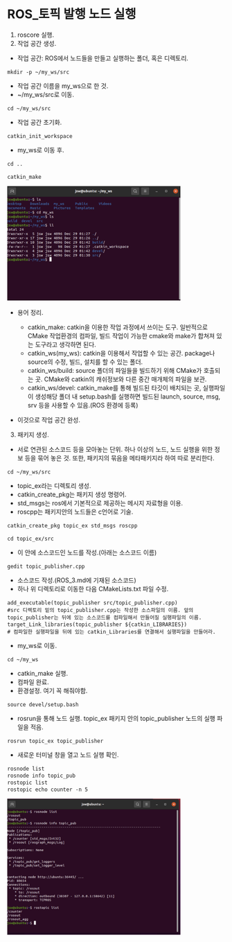 
ROS_토픽 발행 노드 실행
===================

1. roscore 실행.
2. 작업 공간 생성.
  - 작업 공간: ROS에서 노드들을 만들고 실행하는 폴더, 혹은 디렉토리.
  ```
  mkdir -p ~/my_ws/src
  ``` 
  - 작업 공간 이름을 my_ws으로 한 것.
  - ~/my_ws/src로 이동.
  ```
  cd ~/my_ws/src
  ```
  - 작업 공간 초기화.
  ```
  catkin_init_workspace
  ```
  - my_ws로 이동 후.
  ```
  cd ..
  ```
  ```
  catkin_make
  ```
  <p align="left"><img src = "./images/catkin_ws_cp.png" width = "400"  title = "catkin_ws"></p>
  
  - 용어 정리.
    * catkin_make: catkin을 이용한 작업 과정에서 쓰이는 도구. 일반적으로 CMake 작업환경의 컴파일, 빌드 작업이 가능한 cmake와 make가 합쳐져 있는 도구라고 생각하면 된다.
    * catkin_ws(my_ws): catkin을 이용해서 작업할 수 있는 공간. package나 source의 수정, 빌드, 설치를 할 수 있는 폴더.
    * catkin_ws/build: source 폴더의 파일들을 빌드하기 위해 CMake가 호출되는 곳. CMake와 catkin의 캐쉬정보와 다른 중간 매개체의 파일을 보관.
    * catkin_ws/devel: catkin_make를 통해 빌드된 타깃이 배치되는 곳, 실행파일이 생성해당 폴더 내 setup.bash를 실행하면 빌드된 launch, source, msg, srv 등을 사용할 수 있음.(ROS 환경에 등록)
    
  - 이것으로 작업 공간 완성.    
 
 
3. 패키지 생성.   
  - 서로 연관된 소스코드 등을 모아놓는 단위. 하나 이상의 노드, 노드 실행을 위한 정보 등을 묶어 놓은 것. 또한, 패키지의 묶음을 메타패키지라 하여 따로 분리한다.
  ```
  cd ~/my_ws/src
  ```
  - topic_ex라는 디렉토리 생성. 
  - catkin_create_pkg는 패키지 생성 명령어. 
  - std_msgs는 ros에서 기본적으로 제공하는 메시지 자료형을 이용. 
  - roscpp는 패키지안의 노드들은 c언어로 기술.   
  ```
  catkin_create_pkg topic_ex std_msgs roscpp
  ```
  ```
  cd topic_ex/src
  ```
  - 이 안에 소스코드인 노드를 작성.(아래는 소스코드 이름)
  ```
  gedit topic_publisher.cpp
  ```
  - 소스코드 작성.(ROS_3.md에 기재된 소스코드)
  - 하나 위 디렉토리로 이동한 다음 CMakeLists.txt 파일 수정.
  ```
  add_executable(topic_publisher src/topic_publisher.cpp)
  #src 디렉토리 밑의 topic_publisher.cpp는 작성한 소스파일의 이름. 앞의 topic_publisher는 뒤에 있는 소스코드를 컴파일해서 만들어질 실행파일의 이름.
  target_Link_libraries(topic_publisher ${catkin_LIBRARIES})
  # 컴파일한 실행파일을 뒤에 있는 catkin_Libraries를 연결해서 실행파일을 만들어라.
  ```
  - my_ws로 이동.
  ```
  cd ~/my_ws
  ```
  - catkin_make 실행.
  - 컴파일 완료.
  - 환경설정. 여기 꼭 해줘야함.
  ```
  source devel/setup.bash
  ```
  - rosrun을 통해 노드 실행. topic_ex 패키지 안의 topic_publisher 노드의 실행 파일을 적음.
  ```
  rosrun topic_ex topic_publisher
  ```
  - 새로운 터미널 창을 열고 노드 실행 확인.
  ```
  rosnode list
  rosnode info topic_pub
  rostopic list
  rostopic echo counter -n 5
  ```
  <p align="left"><img src = "./images/rosnode_list_cp.png" width = "400"  title = "rosnode_list"></p>
  
  
